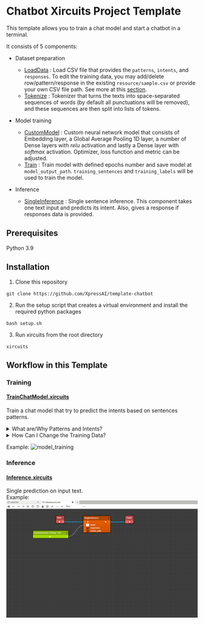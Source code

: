 # Chatbot Xircuits Project Template

This template allows you to train a chat model and start a chatbot in a terminal.

It consists of 5 components:

- Dataset preparation

  - [LoadData](/xai_components/xai_chatbot/chatbot.py#L17) : Load CSV file that provides the `patterns`, `intents`, and `responses`. To edit the training data, you may add/delete row/pattern/response in the existing `resource/sample.csv` or provide your own CSV file path. See more at this [section](#training).
  - [Tokenize](/xai_components/xai_chatbot/chatbot.py#L85) : Tokenizer that turns the texts into space-separated sequences of words (by default all punctuations will be removed), and these sequences are then split into lists of tokens.

- Model training

  - [CustomModel](/xai_components/xai_chatbot/chatbot.py#L134) : Custom neural network model that consists of Embedding layer, a Global Average Pooling 1D layer, a number of Dense layers with _relu_ activation and lastly a Dense layer with _softmax_ activation. Optimizer, loss function and metric can be adjusted.
  - [Train](/xai_components/xai_chatbot/chatbot.py#L193) : Train model with defined epochs number and save model at `model_output_path`. `training_sentences` and `training_labels` will be used to train the model.

- Inference
  - [SingleInference](/xai_components/xai_chatbot/chatbot.py#L282) : Single sentence inference. This component takes one text input and predicts its intent. Also, gives a response if responses data is provided.

## Prerequisites

Python 3.9

## Installation

1. Clone this repository

```
git clone https://github.com/XpressAI/template-chatbot
```

2. Run the setup script that creates a virtual environment and install the required python packages

```
bash setup.sh
```

3. Run xircuits from the root directory

```
xircuits
```

## Workflow in this Template

### Training

#### [TrainChatModel.xircuits](/xircuits-workflows/TrainChatModel.xircuits)

Train a chat model that try to predict the intents based on sentences patterns.

<details>
<summary>What are/Why Patterns and Intents?</summary>

In order to answer questions, search from domain knowledge base and perform various other tasks to continue conversations with the user, a chatbot needs to understand what the users say or what they intend to do (identify user’s intention). The strategy here is to define different intents and make training samples for those intents.

Patterns in our case refer to training samples for different intents. Intents in case are the training categories/labels our model will predict. The model would try to match a particular input with its known intent.

See [resource/sample.csv](/resource/sample.csv) as dataset example.

</details>

<details>
<summary>How Can I Change the Training Data?</summary>

To edit the training data, you may add/delete row/pattern/response in the existing `resource/sample.csv`. Or, provide your own CSV file and provide its path at `LoadData` input, `csv_file_path`. The input CSV file should provide these three columns `patterns`, `intents`, and `responses`.

Terms We Use

- `Patterns` are training samples/possible user inputs for corresponding intent.
- `Intents` are user intentions, also training categories/labels.
- `Responses` are response texts to send to user after getting the predicted tag from model with user input (only used during inference but not model training). See the workflow [Inference.xircuits](/xircuits-workflows/Inference.xircuits)

</details>

Example:
![model_training](/resource/images/model_training.gif)

### Inference

#### [Inference.xircuits](/xircuits-workflows/Inference.xircuits)

Single prediction on input text.<br>
Example:
![single_inference](/resource/images/single_inference.gif)
